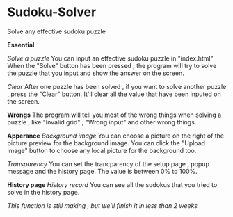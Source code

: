 # Sudoku-Solver
Solve any effective sudoku puzzle

**Essential**

*Solve a puzzle*
You can input an effective sudoku puzzle in "index.html"
When the "Solve" button has been pressed , the program will try to solve the puzzle that you input and show the answer on the screen.

*Clear*
After one puzzle has been solved , if you want to solve another puzzle , press the "Clear" button. It'll clear all the value that have been inputed on the screen.

**Wrongs**
The program will tell you most of the wrong things when solving a puzzle , like "Invalid grid" , "Wrong input" and other wrong things.

**Apperance**
*Background image*
You can choose a picture on the right of the picture preview for the background image.
You can click the "Upload image" button to choose any local picture for the background too.

*Transparency*
You can set the trancparency of the setup page , popup message and the history page.
The value is between 0% to 100%.

**History page**
*History record*
You can see all the sudokus that you tried to solve in the history page.

*This function is still making , but we'll finish it in less than 2 weeks*
